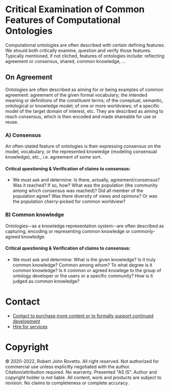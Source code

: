 # Critical Examination of Common Features of Computational Ontologies
Computational ontologies are often described with certain defining features. We should both critically examine, question and verify those features.
Typically mentioned, if not cliched, features of ontologies include: reflecting agreement or consensus, shared, common knowledge, ...

## On Agreement

Ontologies are often described as aiming for or being examples of common agreement: agreement of the given formal vocabulary; the intended meaning or definitions of the constituent terms; of the coneptual, semantic, ontological or knowledge model; of one or more worldviews; of a specific model of the target domain of interest, etc. They are described as aiming to reach consensus, which is then encoded and made shareable for use or reuse.

### A) Consensus 

An often-stated feature of ontologies is their expressing consensus on the model, vocabulary, or the represented knowledge (modeling consensual knowledge), etc., i.e. agreement of some sort. 
#### Critical questioning & Verification of claims to consensus: 
- We must ask and determine: Is there, actually, agreement/consensus? Was it reached? If so, how? What was the population (the community among which consensus was reached)? Did all member of the population agree? Was there diversity of views and opinions? Or was the population cherry-picked for common worldview?  

### B) Common knowledge
Ontologies--as a knowledge representation system--are often described as capturing, encoding or representing common knowledge or commonly-agreed knowledge.
#### Critical questioning & Verification of claims to consensus:
- We must ask and determine: What is the given knowledge? Is it truly common knowledge? Common among whom? To what degree is it common knowledge? Is it common or agreed knowlege to the group of ontology developer or the users or a specific community? How is it judged as common knowledge?

# Contact
- [Contact to purchase more content or to formally support continued development](https://ontospace.wordpress.com/contact)
- [Hire for services](https://tinyurl.com/hm8wu2sa)

# Copyright
© 2020-2022, Robert John Rovetto. All right reserved.
Not authorized for commercial use unless explicitly negotiated with the author. Citation/attribution required.
No warranty. Presented "AS IS". Author and copyright holder is not liable. All content, work and products are subject to revision. No claims to completeness or complete accuracy.
